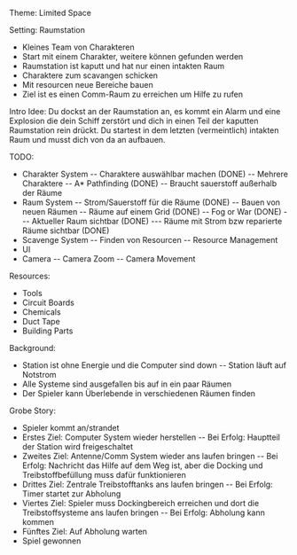 Theme: Limited Space

Setting: Raumstation
- Kleines Team von Charakteren
 - Start mit einem Charakter, weitere können gefunden werden
- Raumstation ist kaputt und hat nur einen intakten Raum
- Charaktere zum scavangen schicken
- Mit resourcen neue Bereiche bauen
- Ziel ist es einen Comm-Raum zu erreichen um Hilfe zu rufen

Intro Idee:
Du dockst an der Raumstation an, es kommt ein Alarm und eine Explosion die dein Schiff zerstört
und dich in einen Teil der kaputten Raumstation rein drückt. Du startest in dem letzten (vermeintlich)
intakten Raum und musst dich von da an aufbauen.

TODO:
- Charakter System
-- Charaktere auswählbar machen (DONE)
-- Mehrere Charaktere
-- A* Pathfinding (DONE)
-- Braucht sauerstoff außerhalb der Räume
- Raum System
-- Strom/Sauerstoff für die Räume (DONE)
-- Bauen von neuen Räumen
-- Räume auf einem Grid (DONE)
-- Fog or War (DONE)
--- Aktueller Raum sichtbar (DONE)
--- Räume mit Strom bzw reparierte Räume sichtbar  (DONE)
- Scavenge System
-- Finden von Resourcen
-- Resource Management
- UI
- Camera
-- Camera Zoom
-- Camera Movement

Resources:
- Tools
- Circuit Boards
- Chemicals
- Duct Tape
- Building Parts

Background:
- Station ist ohne Energie und die Computer sind down
-- Station läuft auf Notstrom
- Alle Systeme sind ausgefallen bis auf in ein paar Räumen
- Der Spieler kann Überlebende in verschiedenen Räumen finden

Grobe Story:
- Spieler kommt an/strandet
- Erstes Ziel: Computer System wieder herstellen
-- Bei Erfolg: Hauptteil der Station wird freigeschaltet
- Zweites Ziel: Antenne/Comm System wieder ans laufen bringen
-- Bei Erfolg: Nachricht das Hilfe auf dem Weg ist, aber die Docking und Treibstoffbefüllung muss dafür funktionieren
- Drittes Ziel: Zentrale Treibstofftanks ans laufen bringen
-- Bei Erfolg: Timer startet zur Abholung
- Viertes Ziel: Spieler muss Dockingbereich erreichen und dort die Treibstoffsysteme ans laufen bringen
-- Bei Erfolg: Abholung kann kommen
- Fünftes Ziel: Auf Abholung warten
- Spiel gewonnen